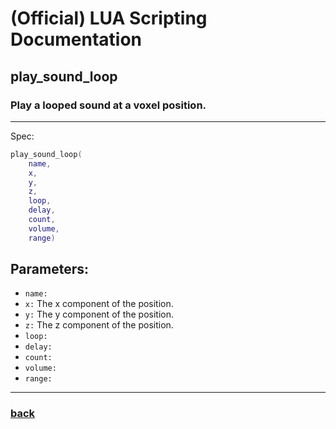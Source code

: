 
# (Official) LUA Scripting Documentation

## play_sound_loop

### Play a looped sound at a voxel position.
___
Spec:
```lua
play_sound_loop(
	name,
	x,
	y,
	z,
	loop,
	delay,
	count,
	volume,
	range)
```
## Parameters:
- `name:` 
- `x:` The x component of the position.
- `y:` The y component of the position.
- `z:` The z component of the position.
- `loop:` 
- `delay:` 
- `count:` 
- `volume:` 
- `range:` 

___
### [back](../sound)
